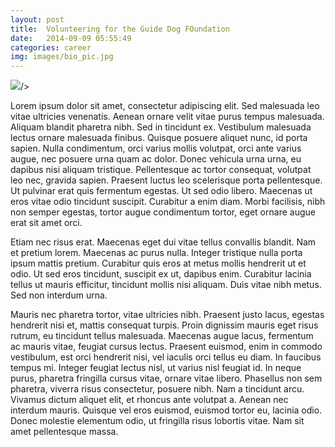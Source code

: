 ```yaml
---
layout: post
title:  Volunteering for the Guide Dog FOundation
date:   2014-09-09 05:55:49
categories: career
img: images/bio_pic.jpg
---
```


<img src="{{site.url}}/{{page.img}}">/>

<p>Lorem ipsum dolor sit amet, consectetur adipiscing elit. Sed malesuada leo vitae ultricies venenatis. Aenean ornare velit vitae purus tempus malesuada. Aliquam blandit pharetra nibh. Sed in tincidunt ex. Vestibulum malesuada lectus ornare malesuada finibus. Quisque posuere aliquet nunc, id porta sapien. Nulla condimentum, orci varius mollis volutpat, orci ante varius augue, nec posuere urna quam ac dolor. Donec vehicula urna urna, eu dapibus nisi aliquam tristique. Pellentesque ac tortor consequat, volutpat leo nec, gravida sapien. Praesent luctus leo scelerisque porta pellentesque. Ut pulvinar erat quis fermentum egestas. Ut sed odio libero. Maecenas ut eros vitae odio tincidunt suscipit. Curabitur a enim diam. Morbi facilisis, nibh non semper egestas, tortor augue condimentum tortor, eget ornare augue erat sit amet orci.
</p><p>
Etiam nec risus erat. Maecenas eget dui vitae tellus convallis blandit. Nam et pretium lorem. Maecenas ac purus nulla. Integer tristique nulla porta ipsum mattis pretium. Curabitur quis eros at metus mollis hendrerit ut et odio. Ut sed eros tincidunt, suscipit ex ut, dapibus enim. Curabitur lacinia tellus ut mauris efficitur, tincidunt mollis nisi aliquam. Duis vitae nibh metus. Sed non interdum urna.
</p><p>
Mauris nec pharetra tortor, vitae ultricies nibh. Praesent justo lacus, egestas hendrerit nisi et, mattis consequat turpis. Proin dignissim mauris eget risus rutrum, eu tincidunt tellus malesuada. Maecenas augue lacus, fermentum ac mauris vitae, feugiat cursus lectus. Praesent euismod, enim in commodo vestibulum, est orci hendrerit nisi, vel iaculis orci tellus eu diam. In faucibus tempus mi. Integer feugiat lectus nisl, ut varius nisl feugiat id. In neque purus, pharetra fringilla cursus vitae, ornare vitae libero. Phasellus non sem pharetra, viverra risus consectetur, posuere nibh. Nam a tincidunt arcu. Vivamus dictum aliquet elit, et rhoncus ante volutpat a. Aenean nec interdum mauris. Quisque vel eros euismod, euismod tortor eu, lacinia odio. Donec molestie elementum odio, ut fringilla risus lobortis vitae. Nam sit amet pellentesque massa.</p>
